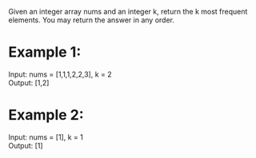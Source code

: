Given an integer array nums and an integer k, return the k most frequent elements. You may return the answer in any order.


# Example 1:
Input: nums = [1,1,1,2,2,3], k = 2  
Output: [1,2]

# Example 2:
Input: nums = [1], k = 1  
Output: [1]
